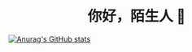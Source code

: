 <h1 align="center">你好，陌生人 👋</h1>

[![Anurag's GitHub stats](https://github-readme-stats.vercel.app/api?username=Harry-Deng)](https://github.com/anuraghazra/github-readme-stats)

<!--
**Harry-Deng/Harry-Deng** is a ✨ _special_ ✨ repository because its `README.md` (this file) appears on your GitHub profile.

Here are some ideas to get you started:

- 🔭 I’m currently working on ...
- 🌱 I’m currently learning ...
- 👯 I’m looking to collaborate on ...
- 🤔 I’m looking for help with ...
- 💬 Ask me about ...
- 📫 How to reach me: ...
- 😄 Pronouns: ...
- ⚡ Fun fact: ...
-->
